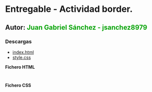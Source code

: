 # Entregable - Actividad border.

## Autor: <span style="color: #00a300;"> Juan Gabriel Sánchez - jsanchez8979 </span>

### Descargas

- [index.html](src/index.html)
- [style.css](src/css/styles.css)


**Fichero HTML**

```


```

**Fichero CSS**

```


```

